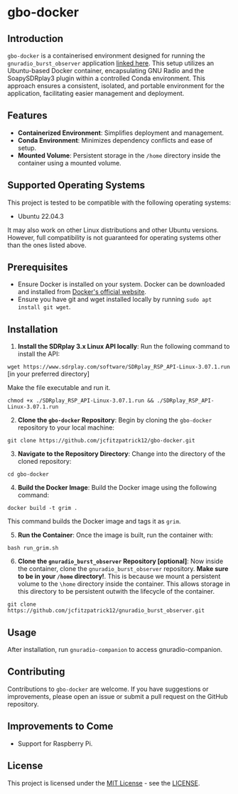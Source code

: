 # gbo-docker

## Introduction
```gbo-docker``` is a containerised environment designed for running the ```gnuradio_burst_observer``` application [linked here](https://github.com/jcfitzpatrick12/gnuradio_burst_observer). This setup utilizes an Ubuntu-based Docker container, encapsulating GNU Radio and the SoapySDRplay3 plugin within a controlled Conda environment. This approach ensures a consistent, isolated, and portable environment for the application, facilitating easier management and deployment. 

## Features
- **Containerized Environment**: Simplifies deployment and management.
- **Conda Environment**: Minimizes dependency conflicts and ease of setup.
- **Mounted Volume**: Persistent storage in the ```/home``` directory inside the container using a mounted volume.

## Supported Operating Systems

This project is tested to be compatible with the following operating systems:

- Ubuntu 22.04.3

It may also work on other Linux distributions and other Ubuntu versions. However, full compatibility is not guaranteed for operating systems other than the ones listed above.

## Prerequisites
- Ensure Docker is installed on your system. Docker can be downloaded and installed from [Docker's official website](https://docs.docker.com/get-docker/).
- Ensure you have git and wget installed locally by running ```sudo apt install git wget```.

## Installation

1. **Install the SDRplay 3.x Linux API locally**:
Run the following command to install the API:

```wget https://www.sdrplay.com/software/SDRplay_RSP_API-Linux-3.07.1.run``` [in your preferred directory]

Make the file executable and run it.

```chmod +x ./SDRplay_RSP_API-Linux-3.07.1.run && ./SDRplay_RSP_API-Linux-3.07.1.run```

2. **Clone the ```gbo-docker``` Repository**:
Begin by cloning the `gbo-docker` repository to your local machine:
   
``` git clone https://github.com/jcfitzpatrick12/gbo-docker.git ```

3. **Navigate to the Repository Directory**:
Change into the directory of the cloned repository:

``` cd gbo-docker ```

4. **Build the Docker Image**:
Build the Docker image using the following command:

``` docker build -t grim . ```

This command builds the Docker image and tags it as `grim`.

5. **Run the Container**:
Once the image is built, run the container with:

``` bash run_grim.sh ```

6. **Clone the ```gnuradio_burst_observer``` Repository [optional]**:
Now inside the container, clone the ```gnuradio_burst_observer``` repository. **Make sure to be in your ```/home``` directory!**. This is because we mount a persistent volume to the ```\home``` directory inside the container. This allows storage in this directory to be persistent outwith the lifecycle of the container.

```git clone https://github.com/jcfitzpatrick12/gnuradio_burst_observer.git```


## Usage
After installation, run ```gnuradio-companion``` to access gnuradio-companion. 

## Contributing
Contributions to `gbo-docker` are welcome. If you have suggestions or improvements, please open an issue or submit a pull request on the GitHub repository.

## Improvements to Come
- Support for Raspberry Pi.

## License
This project is licensed under the [MIT License](https://opensource.org/licenses/MIT) - see the [LICENSE](LICENSE).
